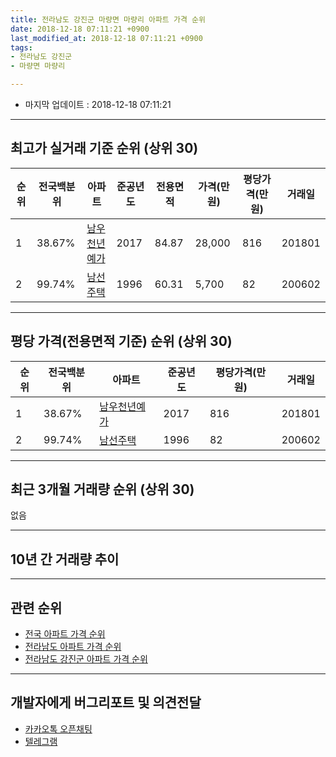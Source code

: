```yaml
---
title: 전라남도 강진군 마량면 마량리 아파트 가격 순위
date: 2018-12-18 07:11:21 +0900
last_modified_at: 2018-12-18 07:11:21 +0900
tags:
- 전라남도 강진군
- 마량면 마량리

---
```


* 마지막 업데이트 : 2018-12-18 07:11:21

---

## 최고가 실거래 기준 순위 (상위 30)


|순위|전국백분위|아파트|준공년도|전용면적|가격(만원)|평당가격(만원)|거래일|
|---|---|---|---|---|---|---|---|
|1|38.67%|[남우천년예가](https://search.naver.com/search.naver?query=%EC%A0%84%EB%9D%BC%EB%82%A8%EB%8F%84+%EA%B0%95%EC%A7%84%EA%B5%B0+%EB%A7%88%EB%9F%89%EB%A9%B4+%EB%A7%88%EB%9F%89%EB%A6%AC+%EB%82%A8%EC%9A%B0%EC%B2%9C%EB%85%84%EC%98%88%EA%B0%80)|2017|84.87|28,000|816|201801|
|2|99.74%|[남선주택](https://search.naver.com/search.naver?query=%EC%A0%84%EB%9D%BC%EB%82%A8%EB%8F%84+%EA%B0%95%EC%A7%84%EA%B5%B0+%EB%A7%88%EB%9F%89%EB%A9%B4+%EB%A7%88%EB%9F%89%EB%A6%AC+%EB%82%A8%EC%84%A0%EC%A3%BC%ED%83%9D)|1996|60.31|5,700|82|200602|


---

## 평당 가격(전용면적 기준) 순위 (상위 30)


|순위|전국백분위|아파트|준공년도|평당가격(만원)|거래일|
|---|---|---|---|---|---|
|1|38.67%|[남우천년예가](https://search.naver.com/search.naver?query=%EC%A0%84%EB%9D%BC%EB%82%A8%EB%8F%84+%EA%B0%95%EC%A7%84%EA%B5%B0+%EB%A7%88%EB%9F%89%EB%A9%B4+%EB%A7%88%EB%9F%89%EB%A6%AC+%EB%82%A8%EC%9A%B0%EC%B2%9C%EB%85%84%EC%98%88%EA%B0%80)|2017|816|201801|
|2|99.74%|[남선주택](https://search.naver.com/search.naver?query=%EC%A0%84%EB%9D%BC%EB%82%A8%EB%8F%84+%EA%B0%95%EC%A7%84%EA%B5%B0+%EB%A7%88%EB%9F%89%EB%A9%B4+%EB%A7%88%EB%9F%89%EB%A6%AC+%EB%82%A8%EC%84%A0%EC%A3%BC%ED%83%9D)|1996|82|200602|


---

## 최근 3개월 거래량 순위 (상위 30)

없음

---

## 10년 간 거래량 추이


<div style="width:100%;">
    <canvas id="deal_progress" height="250"></canvas>
</div>

<script>
new Chart(document.getElementById("deal_progress"), {
    type: 'line',
    data: {
        labels: ['200812','200901','200902','200903','200904','200905','200906','200907','200908','200909','200910','200911','200912','201001','201002','201003','201004','201005','201006','201007','201008','201009','201010','201011','201012','201101','201102','201103','201104','201105','201106','201107','201108','201109','201110','201111','201112','201201','201202','201203','201204','201205','201206','201207','201208','201209','201210','201211','201212','201301','201302','201303','201304','201305','201306','201307','201308','201309','201310','201311','201312','201401','201402','201403','201404','201405','201406','201407','201408','201409','201410','201411','201412','201501','201502','201503','201504','201505','201506','201507','201508','201509','201510','201511','201512','201601','201602','201603','201604','201605','201606','201607','201608','201609','201610','201611','201612','201701','201702','201703','201704','201705','201706','201707','201708','201709','201710','201711','201712','201801','201802','201803','201804','201805','201806','201807','201808','201809','201810','201811','201812'],
        datasets: [{
            label: '실거래 수',
            pointRadius: 1,
            data: [0, 0, 0, 0, 0, 1, 0, 0, 0, 0, 0, 0, 0, 0, 0, 1, 0, 1, 0, 0, 0, 0, 0, 0, 0, 0, 0, 1, 0, 1, 0, 0, 0, 0, 0, 0, 0, 0, 0, 0, 0, 0, 0, 0, 0, 0, 0, 0, 0, 1, 0, 1, 1, 0, 0, 0, 0, 0, 0, 0, 0, 0, 0, 0, 0, 0, 0, 0, 0, 0, 0, 0, 0, 0, 0, 1, 0, 0, 0, 0, 0, 0, 1, 0, 1, 0, 0, 0, 0, 0, 0, 0, 0, 0, 1, 0, 0, 0, 0, 2, 2, 0, 1, 2, 0, 1, 1, 1, 0, 1, 1, 0, 1, 0, 0, 0, 0, 1, 0, 0, 0],
            borderColor: "rgba(255, 201, 14, 1)",
            backgroundColor: "rgba(255, 201, 14, 0.5)",
            fill: true,
        }]
    },
    options: {
        responsive: true,
        title: {
            display: true,
            text: '10년간 거래량 추이'
        },
        tooltips: {
            mode: 'index',
            intersect: false,
        },
        hover: {
            mode: 'nearest',
            intersect: true
        },
        scales: {
            xAxes: [{
                display: true,
                scaleLabel: {
                    display: true,
                    labelString: '년/월'
                }
            }],
            yAxes: [{
                display: true,
                ticks: {
                    suggestedMin: 0,
                },
                scaleLabel: {
                    display: true,
                    labelString: '실거래 수'
                }
            }]
        }
    }
});

</script>


---

## 관련 순위

- [전국 아파트 가격 순위](https://inasie.github.io/apt-ranking/전국)
- [전라남도 아파트 가격 순위](https://inasie.github.io/apt-ranking/전라남도)
- [전라남도 강진군 아파트 가격 순위](https://inasie.github.io/apt-ranking/전라남도-강진군)


---

## 개발자에게 버그리포트 및 의견전달

- [카카오톡 오픈채팅](https://open.kakao.com/o/gLJUAP4)
- [텔레그램](https://t.me/inasie)

